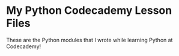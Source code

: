 # My Python Codecademy Lesson Files
These are the Python modules that I wrote while learning Python at Codecademy!
